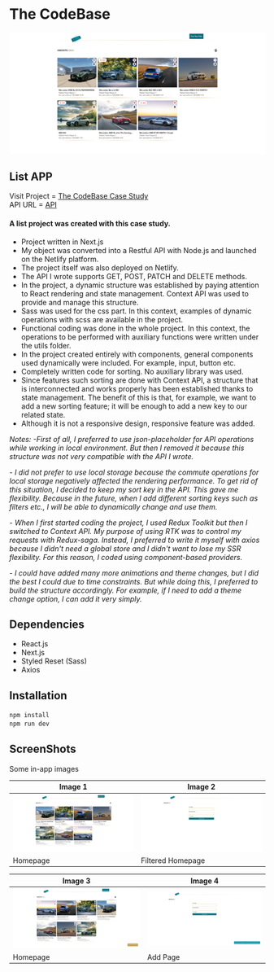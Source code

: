 # The CodeBase

![Project Logo](./public/screenshot2.png)

## List APP

Visit Project = [The CodeBase Case Study](https://the-code-base-case-study.vercel.app/)<br>
API URL = [API](https://orders-rest-api.vercel.app/)

#### A list project was created with this case study.
- Project written in Next.js
- My object was converted into a Restful API with Node.js and launched on the Netlify platform.
- The project itself was also deployed on Netlify.
- The API I wrote supports GET, POST, PATCH and DELETE methods.
- In the project, a dynamic structure was established by paying attention to React rendering and state management. Context API was used to provide and manage this structure.
- Sass was used for the css part. In this context, examples of dynamic operations with scss are available in the project.
- Functional coding was done in the whole project. In this context, the operations to be performed with auxiliary functions were written under the utils folder.
- In the project created entirely with components, general components used dynamically were included. For example, input, button etc.
- Completely written code for sorting. No auxiliary library was used.
- Since features such sorting are done with Context API, a structure that is interconnected and works properly has been established thanks to state management. The benefit of this is that, for example, we want to add a new sorting feature; it will be enough to add a new key to our related state.
- Although it is not a responsive design, responsive feature was added.

_Notes:_
_-First of all, I preferred to use json-placeholder for API operations while working in local environment. But then I removed it because this structure was not very compatible with the API I wrote._

_- I did not prefer to use local storage because the commute operations for local storage negatively affected the rendering performance. To get rid of this situation, I decided to keep my sort key in the API. This gave me flexibility. Because in the future, when I add different sorting keys such as filters etc., I will be able to dynamically change and use them._

_- When I first started coding the project, I used Redux Toolkit but then I switched to Context API. My purpose of using RTK was to control my requests with Redux-saga. Instead, I preferred to write it myself with axios because I didn't need a global store and I didn't want to lose my SSR flexibility. For this reason, I coded using component-based providers._

_- I could have added many more animations and theme changes, but I did the best I could due to time constraints. 
But while doing this, I preferred to build the structure accordingly. For example, if I need to add a theme change option, I can add it very simply._

## Dependencies

- React.js
- Next.js
- Styled Reset (Sass)
- Axios

## Installation

```bash
npm install
npm run dev
```


## ScreenShots

Some in-app images

| Image 1                               | Image 2                                        |
| ------------------------------------- | ---------------------------------------------- |
| ![Homepage](./public/screenshot2.png) | ![Add Page](./public/screenshot3.png) |
| Homepage                              | Filtered Homepage                              |

| Image 3                                    | Image 4                                |
| ------------------------------------------ | -------------------------------------- |
| ![Add Form Page](./public/screenshot1.png) | ![Add Page](./public/screenshot4.png) |
| Homepage                             | Add Page                              |
